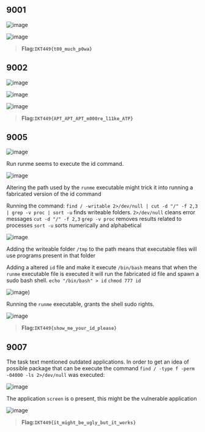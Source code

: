## 9001

![image](https://user-images.githubusercontent.com/59768512/155337571-062b0dec-a2ef-4300-9458-90bcd8cfc9d7.png)

![image](https://user-images.githubusercontent.com/59768512/155337634-9efdc87a-8f88-4786-a02c-7b3366bdd99e.png)

>**Flag:`IKT449{t00_much_p0wa}`**

## 9002

![image](https://user-images.githubusercontent.com/59768512/155338344-d5b9e046-c364-4bf5-a6e6-1233fc1ac327.png)

![image](https://user-images.githubusercontent.com/59768512/155338992-b9cff96c-e371-429a-afb0-937c7fc425ef.png)

![image](https://user-images.githubusercontent.com/59768512/155338250-24dc5d90-62de-4c1d-b4e6-a37bde593330.png)

>**Flag:`IKT449{APT_APT_APT_m000re_l11ke_ATP}`**

## 9005

![image](https://user-images.githubusercontent.com/59768512/155546194-4a7e181e-a8ea-4d1f-897e-293fbeae690f.png)

Run runme seems to execute the id command.

![image](https://user-images.githubusercontent.com/59768512/155546461-5acfea81-5d2c-41bc-8ab0-5a66a0eb0640.png)

Altering the path used by the `runme` executable might trick it into running a fabricated version of the id command


Running the command: `find / -writable 2>/dev/null | cut -d "/" -f 2,3 | grep -v proc | sort -u` finds writeable folders.
`2>/dev/null` cleans error messages
`cut -d "/" -f 2,3` 
`grep -v proc` removes results related to processes
`sort -u` sorts numerically and alphabetical

![image](https://user-images.githubusercontent.com/59768512/155546802-a04f101c-dfa8-4cac-bbca-9b85a6fa6184.png)

Adding the writeable folder `/tmp` to the path means that executable files will use programs present in that folder

Adding a altered `id` file and make it execute `/bin/bash` means that when the `runme` executable file is executed it will run the fabricated id file and spawn a sudo bash shell.
`echo "/bin/bash" > id`
`chmod 777 id`

![image](https://user-images.githubusercontent.com/59768512/155548678-670ba5ce-fce1-4dc3-92f9-dc9e5c154a2c.png))

Running the `runme` executable, grants the shell sudo rights.

![image](https://user-images.githubusercontent.com/59768512/155549244-e5176232-28d0-4393-b12d-6a351186ea6a.png)

>**Flag:`IKT449{show_me_your_id_please}`**


## 9007

The task text mentioned outdated applications. In order to get an idea of possible package that can be execute the command `find / -type f -perm -04000 -ls 2>/dev/null` was executed:

![image](https://user-images.githubusercontent.com/59768512/155718341-ae8009ee-23d8-4ca4-afc0-551d261a86d3.png)

The application `screen` is o present, this might be the vulnerable application


![image](https://user-images.githubusercontent.com/59768512/155718037-f2b0c826-cf0f-45db-83f7-be8389c1baf5.png)


>**Flag:`IKT449{it_might_be_ugly_but_it_works}`**


